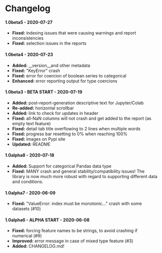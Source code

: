 # Changelog

#### 1.0beta5 - 2020-07-27
- **Fixed:** indexing issues that were causing warnings and report inconsistencies
- **Fixed:** selection issues in the reports

#### 1.0beta4 - 2020-07-23
- **Added:** __version__and other metadata
- **Fixed:** "KeyError" crash
- **Fixed:** error for coercion of boolean series to categorical
- **Enhanced:** error reporting output for type coercions

#### 1.0beta3 - BETA START - 2020-07-19
- **Added:** post-report-generation descriptive text for Jupyter/Colab
- **Re-added:** horizontal scrollbar
- **Added:** link to check for updates in header
- **Fixed:** all-NaN columns will not crash and get added to the report (as empty text feature)
- **Fixed:** detail tab title overflowing to 2 lines when multiple words
- **Fixed:** progress bar resetting to 0% when reaching 100%
- **Fixed:** images on Pypi site
- **Updated:** README

#### 1.0alpha8 - 2020-07-18
- **Added:** Support for categorical Pandas data type
- **Fixed:** MANY crash and general stability/compatibility issues! The library is now much more robust with regard to supporting different data and conditions.

#### 1.0alpha7 - 2020-06-09
- **Fixed:** "ValueError: index must be monotonic..." crash with some datasets (#10)

#### 1.0alpha6 - ALPHA START - 2020-06-08
- **Fixed:** forcing feature names to be strings, to avoid crashing if numerical (#9)
- **Improved:** error message in case of mixed type feature (#3)
- **Added:** CHANGELOG.md!
